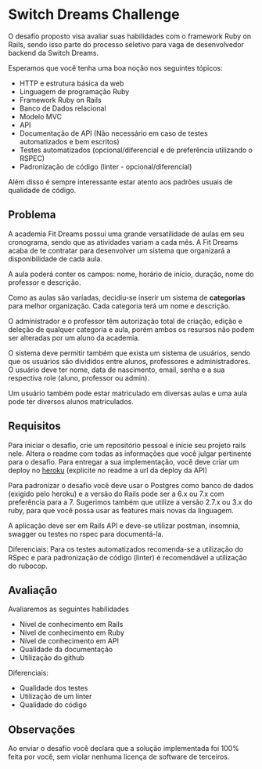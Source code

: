 # Switch Dreams Challenge

O desafio proposto visa avaliar suas habilidades com o framework Ruby on Rails, sendo isso parte do processo seletivo para vaga de desenvolvedor backend da Switch Dreams.

Esperamos que você tenha uma boa noção nos seguintes tópicos:

- HTTP e estrutura básica da web
- Linguagem de programação Ruby
- Framework Ruby on Rails
- Banco de Dados relacional
- Modelo MVC
- API
- Documentação de API (Não necessário em caso de testes automatizados e bem escritos)
- Testes automatizados (opcional/diferencial e de preferência utilizando o RSPEC)
- Padronização de código (linter - opcional/diferencial)

Além disso é sempre interessante estar atento aos padrões usuais de qualidade de código.

## Problema

A academia Fit Dreams possui uma grande versatilidade de aulas em seu cronograma, sendo que as atividades variam a cada mês. A Fit Dreams acaba de te contratar para desenvolver um sistema que organizará a disponibilidade de cada aula. 

A aula poderá conter os campos: nome, horário de início, duração, nome do professor e descrição.

Como as aulas são variadas, decidiu-se inserir um sistema de **categorias** para melhor organização. Cada categoria terá um nome e descrição.

O administrador e o professor têm autorização total de criação, edição e deleção de qualquer categoria e aula, porém ambos os resursos não podem ser alteradas por um aluno da academia.

O sistema deve permitir também que exista um sistema de usuários, sendo que os usuários são divididos entre alunos, professores e administradores. O usuário deve ter nome, data de nascimento, email, senha e a sua respectiva role (aluno, professor ou admin).

Um usuário também pode estar matriculado em diversas aulas e uma aula pode ter diversos alunos matriculados.

## Requisitos

Para iniciar o desafio, crie um repositório pessoal e inicie seu projeto rails nele. Altera o readme com todas as informações que você julgar pertinente para o desafio. Para entregar a sua implementação, você deve criar um deploy no [heroku](https://www.heroku.com/) (explicite no readme a url da deploy da API)

Para padronizar o desafio você deve usar o Postgres como banco de dados (exigido pelo heroku) e a versão do Rails pode ser a 6.x ou 7.x com preferência para a 7. Sugerimos também que utilize a versão 2.7.x ou 3.x do ruby, para que você possa usar as features mais novas da linguagem.

A aplicação deve ser em Rails API e deve-se utilizar postman, insomnia, swagger ou testes no rspec para documentá-la.

Diferenciais:
Para os testes automatizados recomenda-se a utilização do RSpec e para padronização de código (linter) é recomendável a utilização do rubocop.

## Avaliação

Avaliaremos as seguintes habilidades

- Nível de conhecimento em Rails
- Nível de conhecimento em Ruby
- Nível de conhecimento em API
- Qualidade da documentação
- Utilização do github

Diferenciais:
- Qualidade dos testes
- Utilização de um linter
- Qualidade do código

## Observações
Ao enviar o desafio você declara que a solução implementada foi 100% feita por você, sem violar nenhuma licença de software de terceiros.

